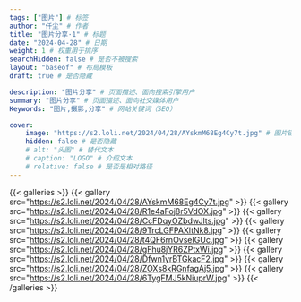 ```yaml
---
tags: ["图片"] # 标签
author: "仟尘" # 作者
title: "图片分享·1" # 标题
date: "2024-04-28" # 日期
weight: 1 # 权重用于排序
searchHidden: false # 是否不被搜索
layout: "baseof" # 布局模板
draft: true # 是否隐藏

description: "图片分享" # 页面描述、面向搜索引擎用户
summary: "图片分享" # 页面描述、面向社交媒体用户
Keywords: "图片,摄影,分享" # 网站关键词（SEO）

cover:
    image: "https://s2.loli.net/2024/04/28/AYskmM68Eg4Cy7t.jpg" # 图片链接
    hidden: false # 是否隐藏
    # alt: "头图" # 替代文本
    # caption: "LOGO" # 介绍文本
    # relative: false # 是否是相对路径
---
```

{{< galleries >}}
{{< gallery src="https://s2.loli.net/2024/04/28/AYskmM68Eg4Cy7t.jpg" >}}
{{< gallery src="https://s2.loli.net/2024/04/28/R1e4aFoj8r5VdOX.jpg" >}}
{{< gallery src="https://s2.loli.net/2024/04/28/CcFDqyOZbdwJlts.jpg" >}}
{{< gallery src="https://s2.loli.net/2024/04/28/9TrcLGFPAXltNk8.jpg" >}}
{{< gallery src="https://s2.loli.net/2024/04/28/t4QF6rnOvseIGUc.jpg" >}}
{{< gallery src="https://s2.loli.net/2024/04/28/gFhu8jYR6ZPtxWi.jpg" >}}
{{< gallery src="https://s2.loli.net/2024/04/28/Dfwn1yrBTGkacF2.jpg" >}}
{{< gallery src="https://s2.loli.net/2024/04/28/ZOXs8kRGnfagAj5.jpg" >}}
{{< gallery src="https://s2.loli.net/2024/04/28/6TygFMJ5kNiuprW.jpg" >}}
{{< /galleries >}}